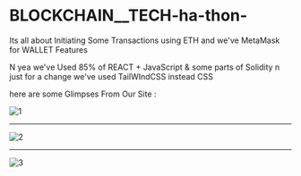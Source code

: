 # BLOCKCHAIN__TECH-ha-thon-
Its all about Initiating Some Transactions using ETH and we've MetaMask for WALLET Features

N yea we've Used 85% of REACT + JavaScript & some parts of Solidity n just for a change we've used TailWIndCSS instead CSS

here are some Glimpses From Our Site :
 
![1](https://user-images.githubusercontent.com/95578571/196540918-dcf496b0-c71d-43ce-94e2-e5ea0a15ba7a.png)




_________________________________________________________________________________________________________________________________________________________________________




![2](https://user-images.githubusercontent.com/95578571/196541084-ea749dd7-6c6a-45d2-a649-b43d3cdff432.png)




_________________________________________________________________________________________________________________________________________________________________________




![3](https://user-images.githubusercontent.com/95578571/196541170-df014d77-46f9-458a-be66-e9e6386bf0d6.png)
